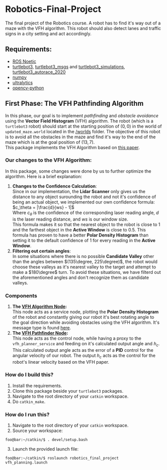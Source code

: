 # Robotics-Final-Project
The final project of the Robotics course. A robot has to find it's way out of a maze with the VFH algorithm. This robot should also detect lanes and traffic signs in a city setting and act accordingly.

## Requirements:
- [ROS Noetic](http://wiki.ros.org/noetic)
- [turtlebot3](https://github.com/ROBOTIS-GIT/turtlebot3), [turtlebot3_msgs](https://github.com/ROBOTIS-GIT/turtlebot3_msgs) and [turtlebot3_simulations](https://github.com/ROBOTIS-GIT/turtlebot3_simulations), [turtlebot3_autorace_2020](https://github.com/ROBOTIS-GIT/turtlebot3_autorace_2020.git)
- [numpy](https://numpy.org/)
- [ultralytics](https://docs.ultralytics.com/)
- [opencv-python](https://pypi.org/project/opencv-python/)

## First Phase: The VFH Pathfinding Algorithm
In this phase, our goal is to implement *pathfinding* and *obstacle avoidance* using the **Vector Field Histogram** (VFH) algorithm. The robot (which is a `turtlebot3` robot) should start at the starting position of $(0, 0)$ in the world of `updated_maze.world` located in the [/worlds](https://github.com/rzninvo/robotics_final_project/tree/main/worlds) folder. The objective of this robot is to avoid all the obstacles in the maze and find it's way to the end of the maze which is at the goal position of $(13, 7)$.   
This package implements the VFH Algorithm based on [this paper](http://www-personal.umich.edu/~ykoren/uploads/The_Vector_Field_HistogramuFast_Obstacle_Avoidance.pdf).

### Our changes to the VFH Algorithm:
In this package, some changes were done by us to further optimize the algorithm. Here is a brief explanation:
1. **Changes to the Confidence Calculation**:   
Since in our implementation, the **Lidar Scanner** only gives us the distance to any object surounding the robot and not it's confidence of being an actual object, we implemented our own confidence formula:   
$c_\theta = |\frac{d}{ws} - 1|$   
Where $c_\theta$ is the confidence of the corresponding laser reading angle, $d$ is the laser reading distance, and $ws$ is our window size.   
This formula makes it so that the nearest object to the robot is close to $1$ and the farthest object in the **Active Window** is close to $0.5$. This formula has proven to have a better **Polar Density Histogram** than setting it to the default confidence of $1$ for every reading in the **Active Window**.
3. **Filtering out certain angles**:   
In some situations where there is no possible **Candidate Valley** other than the angles between $(135\degree, 225\degree)$, the robot would choose these valleys as it's nearest valley to the target and attempt to make a $180\degree$ turn. To avoid these situations, we have filterd out the aforementioned angles and don't recognize them as candidate valleys.

### Components
1. **The [VFH Algorithm Node](https://github.com/rzninvo/robotics_final_project/blob/main/src/vfh_algorithm_node.py):**   
This node acts as a service node, plotting the **Polar Density Histogram** of the robot and constantly giving our robot it's best rotating angle to the goal direction while avoiding obstacles using the VFH algorithm. It's message type is found [here](https://github.com/rzninvo/robotics_final_project/blob/main/srv/vfh_planner.srv).   
2. **The [VFH Pathfinder Node](https://github.com/rzninvo/robotics_final_project/blob/main/src/vfh_pathfinder_node.py):**   
This node acts as the control node, while having a proxy to the `vfh_planner_service` and feeding on it's calculated output angle and $h_c$. This calculated output angle acts as the error of a **PID** control for the angular velocity of our robot. The output $h_c$ acts as the control for the robot's linear velocity based on the VFH paper.

### How do I build this?
1. Install the requirements.
2. Clone this package beside your `turtlebot3` packages.
3. Navigate to the root directory of your `catkin` workspace.
4. Do `catkin_make`.

### How do I run this?
1. Navigate to the root directory of your `catkin` workspace.
2. Source your workspace:   
```console
foo@bar:~/catkin/$ . devel/setup.bash
```
3. Launch the provided launch file:   
```console
foo@bar:~/catkin/$ roslaunch robotics_final_project vfh_planning.launch
```
